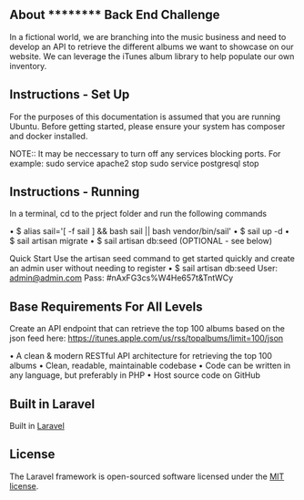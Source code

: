 ## About ******** Back End Challenge

In a fictional world, we are branching into the music business and need to develop an API to
retrieve the different albums we want to showcase on our website. We can leverage the iTunes
album library to help populate our own inventory.

## Instructions - Set Up
For the purposes of this documentation is assumed that you are running Ubuntu. Before getting 
started, please ensure your system has composer and docker installed.

NOTE:: It may be neccessary to turn off any services blocking ports.
For example:
sudo service apache2 stop
sudo service postgresql stop

## Instructions - Running

In a terminal, cd to the prject folder and run the following commands

• $ alias sail='[ -f sail ] && bash sail || bash vendor/bin/sail'
• $ sail up -d
• $ sail artisan migrate
• $ sail  artisan db:seed (OPTIONAL - see below)

Quick Start
Use the artisan seed command to get started quickly and create an admin user without needing to register
• $ sail artisan db:seed
User: admin@admin.com
Pass: #nAxFG3cs%W4He657t&TntWCy

## Base Requirements For All Levels

Create an API endpoint that can retrieve the top 100 albums based on the json feed here:
https://itunes.apple.com/us/rss/topalbums/limit=100/json

• A clean & modern RESTful API architecture for retrieving the top 100 albums
• Clean, readable, maintainable codebase
• Code can be written in any language, but preferably in PHP
• Host source code on GitHub

## Built in Laravel

Built in [Laravel](https://laravel.com/)

## License

The Laravel framework is open-sourced software licensed under the [MIT license](https://opensource.org/licenses/MIT).